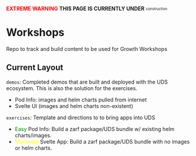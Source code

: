 <span style="color:red">**EXTREME WARNING**</span> **THIS PAGE IS CURRENTLY UNDER** <sub><sup>construction</sup></sub>

# Workshops

Repo to track and build content to be used for Growth Workshops

## Current Layout

`demos`: Completed demos that are built and deployed with the UDS ecosystem. This is also the solution for the exercises.

- Pod Info: images and helm charts pulled from internet
- Svelte UI (images and helm charts non-existent)

`exercises`: Template and directions to to bring apps into UDS

- <span style="color:green">Easy</span> Pod Info: Build a zarf package/UDS bundle w/ existing helm charts/images.
- <span style="color:yellow">Moderate</span> Svelte App: Build a zarf package/UDS bundle with no images or helm charts.
